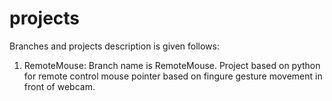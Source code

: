 # projects
Branches and projects description is given follows:
1. RemoteMouse: Branch name is RemoteMouse. Project based on python for remote control mouse pointer based on fingure gesture movement in front of webcam. 
